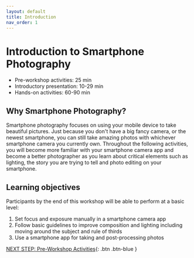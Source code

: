 ```yaml
---
layout: default
title: Introduction 
nav_order: 1
---
```

# Introduction to Smartphone Photography

- Pre-workshop activities: 25 min 
- Introductory presentation: 10-29 min
- Hands-on activities: 60-90 min

## Why Smartphone Photography? 

Smartphone photography focuses on using your mobile device to take beautiful pictures. Just because you don't have a big fancy camera, or the newest smartphone, you can still take amazing photos with whichever smartphone camera you currently own. Throughout the following activities, you will become more familiar with your smartphone camera app and become a better photographer as you learn about critical elements such as lighting, the story you are trying to tell and photo editing on your smartphone.

## Learning objectives
Participants by the end of this workshop will be able to perform at a basic level:

1. Set focus and exposure manually in a smartphone camera app
2. Follow basic guidelines to improve composition and lighting including moving around the subject and rule of thirds
3. Use a smartphone app for taking and post-processing photos

[NEXT STEP: Pre-Workshop Activities](pre-workshop.html){: .btn .btn-blue }
